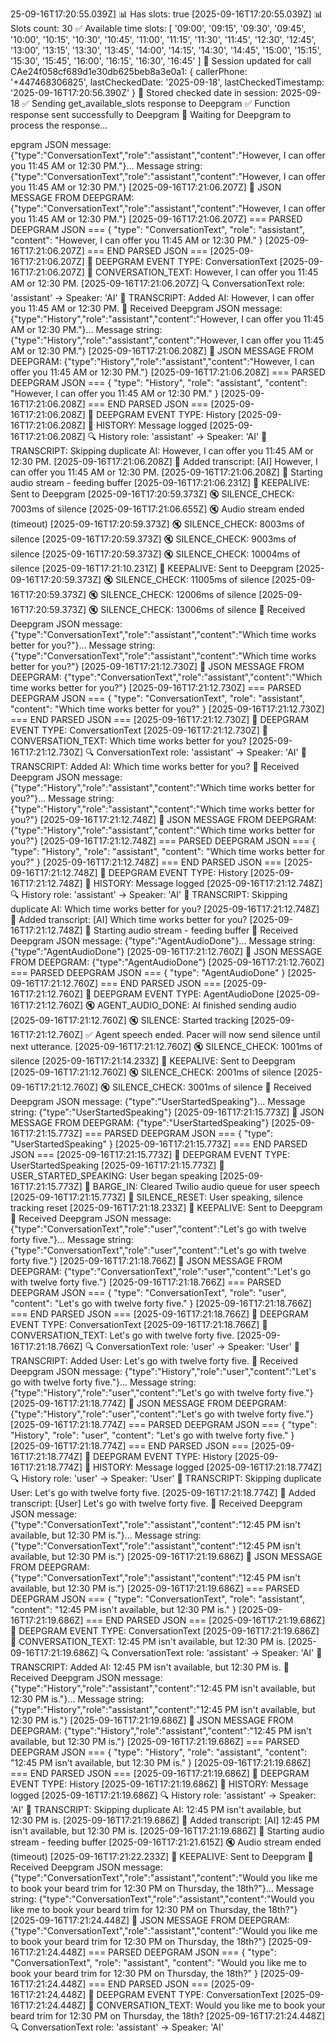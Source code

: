 25-09-16T17:20:55.039Z] 📊 Has slots: true
[2025-09-16T17:20:55.039Z] 📊 Slots count: 30
✅ Available time slots: [
  '09:00', '09:15', '09:30', '09:45',
  '10:00', '10:15', '10:30', '10:45',
  '11:00', '11:15', '11:30', '11:45',
  '12:30', '12:45', '13:00', '13:15',
  '13:30', '13:45', '14:00', '14:15',
  '14:30', '14:45', '15:00', '15:15',
  '15:30', '15:45', '16:00', '16:15',
  '16:30', '16:45'
]
📝 Session updated for call CAe24f058cf689d1e30db625beb8a3e0a1: {
  callerPhone: '+447468306825',
  lastCheckedDate: '2025-09-18',
  lastCheckedTimestamp: '2025-09-16T17:20:56.390Z'
}
📅 Stored checked date in session: 2025-09-18
✅ Sending get_available_slots response to Deepgram
✅ Function response sent successfully to Deepgram
🔄 Waiting for Deepgram to process the response...


epgram JSON message: {"type":"ConversationText","role":"assistant","content":"However, I can offer you 11:45 AM or 12:30 PM."}...
Message string: {"type":"ConversationText","role":"assistant","content":"However, I can offer you 11:45 AM or 12:30 PM."}
[2025-09-16T17:21:06.207Z] 📨 JSON MESSAGE FROM DEEPGRAM: {"type":"ConversationText","role":"assistant","content":"However, I can offer you 11:45 AM or 12:30 PM."}
[2025-09-16T17:21:06.207Z] === PARSED DEEPGRAM JSON ===
{
  "type": "ConversationText",
  "role": "assistant",
  "content": "However, I can offer you 11:45 AM or 12:30 PM."
}
[2025-09-16T17:21:06.207Z] === END PARSED JSON ===
[2025-09-16T17:21:06.207Z] 🎯 DEEPGRAM EVENT TYPE: ConversationText
[2025-09-16T17:21:06.207Z] 💭 CONVERSATION_TEXT: However, I can offer you 11:45 AM or 12:30 PM.
[2025-09-16T17:21:06.207Z] 🔍 ConversationText role: 'assistant' -> Speaker: 'AI'
📝 TRANSCRIPT: Added AI: However, I can offer you 11:45 AM or 12:30 PM.
📨 Received Deepgram JSON message: {"type":"History","role":"assistant","content":"However, I can offer you 11:45 AM or 12:30 PM."}...
Message string: {"type":"History","role":"assistant","content":"However, I can offer you 11:45 AM or 12:30 PM."}
[2025-09-16T17:21:06.208Z] 📨 JSON MESSAGE FROM DEEPGRAM: {"type":"History","role":"assistant","content":"However, I can offer you 11:45 AM or 12:30 PM."}
[2025-09-16T17:21:06.208Z] === PARSED DEEPGRAM JSON ===
{
  "type": "History",
  "role": "assistant",
  "content": "However, I can offer you 11:45 AM or 12:30 PM."
}
[2025-09-16T17:21:06.208Z] === END PARSED JSON ===
[2025-09-16T17:21:06.208Z] 🎯 DEEPGRAM EVENT TYPE: History
[2025-09-16T17:21:06.208Z] 📜 HISTORY: Message logged
[2025-09-16T17:21:06.208Z] 🔍 History role: 'assistant' -> Speaker: 'AI'
📝 TRANSCRIPT: Skipping duplicate AI: However, I can offer you 11:45 AM or 12:30 PM.
[2025-09-16T17:21:06.208Z] 📝 Added transcript: [AI] However, I can offer you 11:45 AM or 12:30 PM.
[2025-09-16T17:21:06.208Z] 🎵 Starting audio stream - feeding buffer
[2025-09-16T17:21:06.231Z] 💓 KEEPALIVE: Sent to Deepgram
[2025-09-16T17:20:59.373Z] 🔇 SILENCE_CHECK: 7003ms of silence
[2025-09-16T17:21:06.655Z] 🔇 Audio stream ended (timeout)
[2025-09-16T17:20:59.373Z] 🔇 SILENCE_CHECK: 8003ms of silence
[2025-09-16T17:20:59.373Z] 🔇 SILENCE_CHECK: 9003ms of silence
[2025-09-16T17:20:59.373Z] 🔇 SILENCE_CHECK: 10004ms of silence
[2025-09-16T17:21:10.231Z] 💓 KEEPALIVE: Sent to Deepgram
[2025-09-16T17:20:59.373Z] 🔇 SILENCE_CHECK: 11005ms of silence
[2025-09-16T17:20:59.373Z] 🔇 SILENCE_CHECK: 12006ms of silence
[2025-09-16T17:20:59.373Z] 🔇 SILENCE_CHECK: 13006ms of silence
📨 Received Deepgram JSON message: {"type":"ConversationText","role":"assistant","content":"Which time works better for you?"}...
Message string: {"type":"ConversationText","role":"assistant","content":"Which time works better for you?"}
[2025-09-16T17:21:12.730Z] 📨 JSON MESSAGE FROM DEEPGRAM: {"type":"ConversationText","role":"assistant","content":"Which time works better for you?"}
[2025-09-16T17:21:12.730Z] === PARSED DEEPGRAM JSON ===
{
  "type": "ConversationText",
  "role": "assistant",
  "content": "Which time works better for you?"
}
[2025-09-16T17:21:12.730Z] === END PARSED JSON ===
[2025-09-16T17:21:12.730Z] 🎯 DEEPGRAM EVENT TYPE: ConversationText
[2025-09-16T17:21:12.730Z] 💭 CONVERSATION_TEXT: Which time works better for you?
[2025-09-16T17:21:12.730Z] 🔍 ConversationText role: 'assistant' -> Speaker: 'AI'
📝 TRANSCRIPT: Added AI: Which time works better for you?
📨 Received Deepgram JSON message: {"type":"History","role":"assistant","content":"Which time works better for you?"}...
Message string: {"type":"History","role":"assistant","content":"Which time works better for you?"}
[2025-09-16T17:21:12.748Z] 📨 JSON MESSAGE FROM DEEPGRAM: {"type":"History","role":"assistant","content":"Which time works better for you?"}
[2025-09-16T17:21:12.748Z] === PARSED DEEPGRAM JSON ===
{
  "type": "History",
  "role": "assistant",
  "content": "Which time works better for you?"
}
[2025-09-16T17:21:12.748Z] === END PARSED JSON ===
[2025-09-16T17:21:12.748Z] 🎯 DEEPGRAM EVENT TYPE: History
[2025-09-16T17:21:12.748Z] 📜 HISTORY: Message logged
[2025-09-16T17:21:12.748Z] 🔍 History role: 'assistant' -> Speaker: 'AI'
📝 TRANSCRIPT: Skipping duplicate AI: Which time works better for you?
[2025-09-16T17:21:12.748Z] 📝 Added transcript: [AI] Which time works better for you?
[2025-09-16T17:21:12.748Z] 🎵 Starting audio stream - feeding buffer
📨 Received Deepgram JSON message: {"type":"AgentAudioDone"}...
Message string: {"type":"AgentAudioDone"}
[2025-09-16T17:21:12.760Z] 📨 JSON MESSAGE FROM DEEPGRAM: {"type":"AgentAudioDone"}
[2025-09-16T17:21:12.760Z] === PARSED DEEPGRAM JSON ===
{
  "type": "AgentAudioDone"
}
[2025-09-16T17:21:12.760Z] === END PARSED JSON ===
[2025-09-16T17:21:12.760Z] 🎯 DEEPGRAM EVENT TYPE: AgentAudioDone
[2025-09-16T17:21:12.760Z] 🔇 AGENT_AUDIO_DONE: AI finished sending audio
[2025-09-16T17:21:12.760Z] 🔇 SILENCE: Started tracking
[2025-09-16T17:21:12.760Z] ✅ Agent speech ended. Pacer will now send silence until next utterance.
[2025-09-16T17:21:12.760Z] 🔇 SILENCE_CHECK: 1001ms of silence
[2025-09-16T17:21:14.233Z] 💓 KEEPALIVE: Sent to Deepgram
[2025-09-16T17:21:12.760Z] 🔇 SILENCE_CHECK: 2001ms of silence
[2025-09-16T17:21:12.760Z] 🔇 SILENCE_CHECK: 3001ms of silence
📨 Received Deepgram JSON message: {"type":"UserStartedSpeaking"}...
Message string: {"type":"UserStartedSpeaking"}
[2025-09-16T17:21:15.773Z] 📨 JSON MESSAGE FROM DEEPGRAM: {"type":"UserStartedSpeaking"}
[2025-09-16T17:21:15.773Z] === PARSED DEEPGRAM JSON ===
{
  "type": "UserStartedSpeaking"
}
[2025-09-16T17:21:15.773Z] === END PARSED JSON ===
[2025-09-16T17:21:15.773Z] 🎯 DEEPGRAM EVENT TYPE: UserStartedSpeaking
[2025-09-16T17:21:15.773Z] 🎤 USER_STARTED_SPEAKING: User began speaking
[2025-09-16T17:21:15.773Z] 🔄 BARGE_IN: Cleared Twilio audio queue for user speech
[2025-09-16T17:21:15.773Z] 🔄 SILENCE_RESET: User speaking, silence tracking reset
[2025-09-16T17:21:18.233Z] 💓 KEEPALIVE: Sent to Deepgram
📨 Received Deepgram JSON message: {"type":"ConversationText","role":"user","content":"Let's go with twelve forty five."}...
Message string: {"type":"ConversationText","role":"user","content":"Let's go with twelve forty five."}
[2025-09-16T17:21:18.766Z] 📨 JSON MESSAGE FROM DEEPGRAM: {"type":"ConversationText","role":"user","content":"Let's go with twelve forty five."}
[2025-09-16T17:21:18.766Z] === PARSED DEEPGRAM JSON ===
{
  "type": "ConversationText",
  "role": "user",
  "content": "Let's go with twelve forty five."
}
[2025-09-16T17:21:18.766Z] === END PARSED JSON ===
[2025-09-16T17:21:18.766Z] 🎯 DEEPGRAM EVENT TYPE: ConversationText
[2025-09-16T17:21:18.766Z] 💭 CONVERSATION_TEXT: Let's go with twelve forty five.
[2025-09-16T17:21:18.766Z] 🔍 ConversationText role: 'user' -> Speaker: 'User'
📝 TRANSCRIPT: Added User: Let's go with twelve forty five.
📨 Received Deepgram JSON message: {"type":"History","role":"user","content":"Let's go with twelve forty five."}...
Message string: {"type":"History","role":"user","content":"Let's go with twelve forty five."}
[2025-09-16T17:21:18.774Z] 📨 JSON MESSAGE FROM DEEPGRAM: {"type":"History","role":"user","content":"Let's go with twelve forty five."}
[2025-09-16T17:21:18.774Z] === PARSED DEEPGRAM JSON ===
{
  "type": "History",
  "role": "user",
  "content": "Let's go with twelve forty five."
}
[2025-09-16T17:21:18.774Z] === END PARSED JSON ===
[2025-09-16T17:21:18.774Z] 🎯 DEEPGRAM EVENT TYPE: History
[2025-09-16T17:21:18.774Z] 📜 HISTORY: Message logged
[2025-09-16T17:21:18.774Z] 🔍 History role: 'user' -> Speaker: 'User'
📝 TRANSCRIPT: Skipping duplicate User: Let's go with twelve forty five.
[2025-09-16T17:21:18.774Z] 📝 Added transcript: [User] Let's go with twelve forty five.
📨 Received Deepgram JSON message: {"type":"ConversationText","role":"assistant","content":"12:45 PM isn't available, but 12:30 PM is."}...
Message string: {"type":"ConversationText","role":"assistant","content":"12:45 PM isn't available, but 12:30 PM is."}
[2025-09-16T17:21:19.686Z] 📨 JSON MESSAGE FROM DEEPGRAM: {"type":"ConversationText","role":"assistant","content":"12:45 PM isn't available, but 12:30 PM is."}
[2025-09-16T17:21:19.686Z] === PARSED DEEPGRAM JSON ===
{
  "type": "ConversationText",
  "role": "assistant",
  "content": "12:45 PM isn't available, but 12:30 PM is."
}
[2025-09-16T17:21:19.686Z] === END PARSED JSON ===
[2025-09-16T17:21:19.686Z] 🎯 DEEPGRAM EVENT TYPE: ConversationText
[2025-09-16T17:21:19.686Z] 💭 CONVERSATION_TEXT: 12:45 PM isn't available, but 12:30 PM is.
[2025-09-16T17:21:19.686Z] 🔍 ConversationText role: 'assistant' -> Speaker: 'AI'
📝 TRANSCRIPT: Added AI: 12:45 PM isn't available, but 12:30 PM is.
📨 Received Deepgram JSON message: {"type":"History","role":"assistant","content":"12:45 PM isn't available, but 12:30 PM is."}...
Message string: {"type":"History","role":"assistant","content":"12:45 PM isn't available, but 12:30 PM is."}
[2025-09-16T17:21:19.686Z] 📨 JSON MESSAGE FROM DEEPGRAM: {"type":"History","role":"assistant","content":"12:45 PM isn't available, but 12:30 PM is."}
[2025-09-16T17:21:19.686Z] === PARSED DEEPGRAM JSON ===
{
  "type": "History",
  "role": "assistant",
  "content": "12:45 PM isn't available, but 12:30 PM is."
}
[2025-09-16T17:21:19.686Z] === END PARSED JSON ===
[2025-09-16T17:21:19.686Z] 🎯 DEEPGRAM EVENT TYPE: History
[2025-09-16T17:21:19.686Z] 📜 HISTORY: Message logged
[2025-09-16T17:21:19.686Z] 🔍 History role: 'assistant' -> Speaker: 'AI'
📝 TRANSCRIPT: Skipping duplicate AI: 12:45 PM isn't available, but 12:30 PM is.
[2025-09-16T17:21:19.686Z] 📝 Added transcript: [AI] 12:45 PM isn't available, but 12:30 PM is.
[2025-09-16T17:21:19.686Z] 🎵 Starting audio stream - feeding buffer
[2025-09-16T17:21:21.615Z] 🔇 Audio stream ended (timeout)
[2025-09-16T17:21:22.233Z] 💓 KEEPALIVE: Sent to Deepgram
📨 Received Deepgram JSON message: {"type":"ConversationText","role":"assistant","content":"Would you like me to book your beard trim for 12:30 PM on Thursday, the 18th?"}...
Message string: {"type":"ConversationText","role":"assistant","content":"Would you like me to book your beard trim for 12:30 PM on Thursday, the 18th?"}
[2025-09-16T17:21:24.448Z] 📨 JSON MESSAGE FROM DEEPGRAM: {"type":"ConversationText","role":"assistant","content":"Would you like me to book your beard trim for 12:30 PM on Thursday, the 18th?"}
[2025-09-16T17:21:24.448Z] === PARSED DEEPGRAM JSON ===
{
  "type": "ConversationText",
  "role": "assistant",
  "content": "Would you like me to book your beard trim for 12:30 PM on Thursday, the 18th?"
}
[2025-09-16T17:21:24.448Z] === END PARSED JSON ===
[2025-09-16T17:21:24.448Z] 🎯 DEEPGRAM EVENT TYPE: ConversationText
[2025-09-16T17:21:24.448Z] 💭 CONVERSATION_TEXT: Would you like me to book your beard trim for 12:30 PM on Thursday, the 18th?
[2025-09-16T17:21:24.448Z] 🔍 ConversationText role: 'assistant' -> Speaker: 'AI'